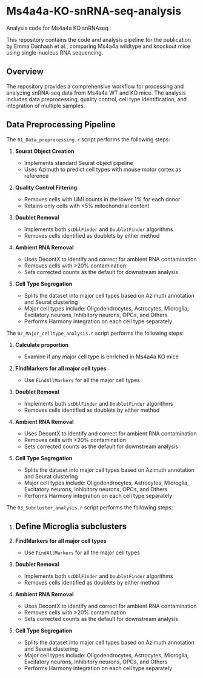 # Ms4a4a-KO-snRNA-seq-analysis

Analysis code for Ms4a4a KO snRNAseq

This repository contains the code and analysis pipeline for the publication by Emma Danhash et al., comparing Ms4a4a wildtype and knockout mice using single-nucleus RNA sequencing.

## Overview

The repository provides a comprehensive workflow for processing and analyzing snRNA-seq data from Ms4a4a WT and KO mice. The analysis includes data preprocessing, quality control, cell type identification, and integration of multiple samples.

## Data Preprocessing Pipeline

The `01_Data_preprocessing.r` script performs the following steps:

1. **Seurat Object Creation**
   - Implements standard Seurat object pipeline
   - Uses Azimuth to predict cell types with mouse motor cortex as reference

2. **Quality Control Filtering**
   - Removes cells with UMI counts in the lower 1% for each donor
   - Retains only cells with <5% mitochondrial content

3. **Doublet Removal**
   - Implements both `scDblFinder` and `DoubletFinder` algorithms
   - Removes cells identified as doublets by either method

4. **Ambient RNA Removal**
   - Uses DecontX to identify and correct for ambient RNA contamination
   - Removes cells with >20% contamination
   - Sets corrected counts as the default for downstream analysis

5. **Cell Type Segregation**
   - Splits the dataset into major cell types based on Azimuth annotation and Seurat clustering
   - Major cell types include: Oligodendrocytes, Astrocytes, Microglia, Excitatory neurons, Inhibitory neurons, OPCs, and Others
   - Performs Harmony integration on each cell type separately

The `02_Major_celltype_analysis.r` script performs the following steps:

1. **Calculate proportion**
   - Examine if any major cell type is enriched in Ms4a4a KO mice

2. **FindMarkers for all major cell types**
   - Use `FindAllMarkers` for all the major cell types

3. **Doublet Removal**
   - Implements both `scDblFinder` and `DoubletFinder` algorithms
   - Removes cells identified as doublets by either method

4. **Ambient RNA Removal**
   - Uses DecontX to identify and correct for ambient RNA contamination
   - Removes cells with >20% contamination
   - Sets corrected counts as the default for downstream analysis

5. **Cell Type Segregation**
   - Splits the dataset into major cell types based on Azimuth annotation and Seurat clustering
   - Major cell types include: Oligodendrocytes, Astrocytes, Microglia, Excitatory neurons, Inhibitory neurons, OPCs, and Others
   - Performs Harmony integration on each cell type separately


The `03_Subcluster_analysis.r` script performs the following steps:

1. **Define Microglia subclusters**
   - 

2. **FindMarkers for all major cell types**
   - Use `FindAllMarkers` for all the major cell types

3. **Doublet Removal**
   - Implements both `scDblFinder` and `DoubletFinder` algorithms
   - Removes cells identified as doublets by either method

4. **Ambient RNA Removal**
   - Uses DecontX to identify and correct for ambient RNA contamination
   - Removes cells with >20% contamination
   - Sets corrected counts as the default for downstream analysis

5. **Cell Type Segregation**
   - Splits the dataset into major cell types based on Azimuth annotation and Seurat clustering
   - Major cell types include: Oligodendrocytes, Astrocytes, Microglia, Excitatory neurons, Inhibitory neurons, OPCs, and Others
   - Performs Harmony integration on each cell type separately
